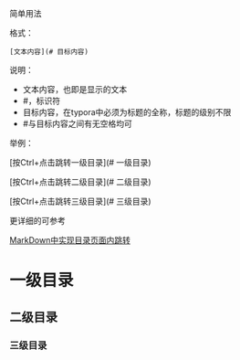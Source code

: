 简单用法

格式：

`[文本内容](# 目标内容)`

说明：

- 文本内容，也即是显示的文本
- #，标识符
- 目标内容，在typora中必须为标题的全称，标题的级别不限
- #与目标内容之间有无空格均可

举例：

[按Ctrl+点击跳转一级目录](# 一级目录)

[按Ctrl+点击跳转二级目录](# 二级目录)

[按Ctrl+点击跳转三级目录](# 三级目录)

更详细的可参考

[MarkDown中实现目录页面内跳转](https://www.jianshu.com/p/4898c2e9a36d)











# 一级目录

## 二级目录

### 三级目录

